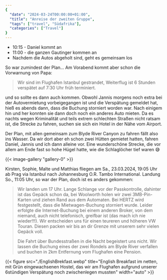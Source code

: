 ```yaml
---
{
  "date": "2024-03-24T00:00:00+01:00",
  "title": "Anreise der zweiten Gruppe",
  "tags": ["travel", "Südafrika"],
  "categories": ["Travel"]
}
---
```


* 10:15 - Daniel kommt an
* 11:00 - die ganzen Gautinger kommen an
* Nachdem die Autos abgeholt sind, geht es gemeinsam los

So war zumindest der Plan… Am Vorabend kommt aber schon die Vorwarnung von Papa:
> Wir sind im Flughafen Istanbul gestrandet, Weiterflug ist 6 Stunden verspätet auf 7:30 Uhr früh terminiert.

und so sollte es dann auch kommen. Obwohl Jannis morgens noch extra bei der
Autovermietung vorbeigegangen ist und die Verspätung gemeldet hat, hieß es
abends dann, dass die Buchung storniert worden war. Nach einigem hin und her
konnten sie dann doch noch ein anderes Auto mieten. Da es nachts wegen
Kriminalität und teils extrem schlechten Straßen nicht ratsam ist, die Strecke
zu fahren, suchen sie sich ein Hotel in der Nähe vom Airport.

Der Plan, mit allen gemeinsam zum Blyde River Canyon zu fahren fällt also ins
Wasser. Da wir dort aber eh schon zwei Hütten gemietet hatten, fahren Daniel,
Jannis und ich dann alleine vor. Eine wunderschöne Strecke, die vor allem am
Ende fast so hohe Hügel hatte, wie die Schlaglöcher tief waren 😅

{{< image-gallery "gallery-0" >}}


Kirsten, Sophie, Malte und Matthias fliegen am Sa., 23.03.2024, 19:05 Uhr ab Prag via Istanbul nach Johannesburg O.R. Tambo International. Landung So., 11:05 Uhr, so war der Plan, doch ist es anders gekommen:

> Wir landen um 17 Uhr. Lange Schlange vor der Passkontrolle, dahinter ist das
> Gepäck schon da, bei Woolworth holen wir zwei 3MB-Pin-Karten und ziehen Rand
> aus dem Automaten. Bei HERTZ wird festgestellt, dass die Mietwagen-Buchung
> storniert wurde. Leider erfolgte die Internet-Buchung bei einem anderen Broker,
> von dem niemand, auch nicht telefonisch, greifbar ist (das mach ich nie
> wieder!!!). Wir entscheiden uns für einen teureren und höheren VW Touran.
> Diesen packen wir bis an dir Grenze mit unserem sehr vielen Gepäck voll.
>
> Die Fahrt über Bundesstraßen in die Nacht begeistert uns nicht. Wir lassen die
> Buchung eines der zwei Rondels am Blyde River verfallen und buchen in 2km
> Entfernung vom Flughafen eine Pension.

{{< figure src="./EnglishBrekfast.webp" title="English Breakfast im netten, mit Grün eingewachsenen Hostel, das wir am Flughafen aufgrund unserer 6stündigen Verspätung noch zwischenlegen mussten" width="auto" >}}
